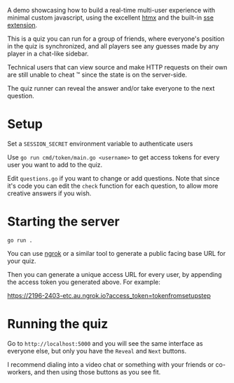 
A demo showcasing how to build a real-time multi-user experience with minimal custom javascript, using the excellent [htmx](https://htmx.org/) and the built-in [sse extension](https://htmx.org/attributes/hx-sse/).

This is a quiz you can run for a group of friends, where everyone's position in the quiz is synchronized, and all players see any guesses made by any player in a chat-like sidebar.

Technical users that can view source and make HTTP requests on their own are still unable to cheat :tm: since the state is on the server-side.

The quiz runner can reveal the answer and/or take everyone to the next question.

# Setup

Set a `SESSION_SECRET` environment variable to authenticate users

Use `go run cmd/token/main.go <username>` to get access tokens for every user you want to add to the quiz.

Edit `questions.go` if you want to change or add questions. Note that since it's code you can edit the `check` function for each question, to allow more creative answers if you wish.

# Starting the server

```
go run .
```
	
You can use [ngrok](https://ngrok.com/) or a similar tool to generate a public facing base URL for your quiz.

Then you can generate a unique access URL for every user, by appending the access token you generated above. For example:

https://2196-2403-etc.au.ngrok.io?access_token=tokenfromsetupstep

# Running the quiz

Go to `http://localhost:5000` and you will see the same interface as everyone else, but only you have the `Reveal` and `Next` buttons.

I recommend dialing into a video chat or something with your friends or co-workers, and then using those buttons as you see fit.
